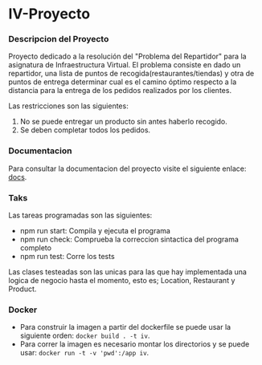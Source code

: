 # IV-Proyecto

### Descripcion del Proyecto
Proyecto dedicado a la resolución del "Problema del Repartidor" para la asignatura de Infraestructura Virtual. El problema consiste en dado un repartidor, una lista de puntos de recogida(restaurantes/tiendas) y otra de puntos de entrega determinar cual es el camino óptimo respecto a la distancia para la entrega de los pedidos realizados por los clientes.

Las restricciones son las siguientes:
1. No se puede entregar un producto sin antes haberlo recogido.
2. Se deben completar todos los pedidos.


### Documentacion
Para consultar la documentacion del proyecto visite el siguiente enlace: [docs](./docs).


### Taks
Las tareas programadas son las siguientes:
 - npm run start: Compila y ejecuta el programa
 - npm run check: Comprueba la correccion sintactica del programa completo
 - npm run test: Corre los tests


Las clases testeadas son las unicas para las que hay implementada una logica de negocio hasta el momento, esto es; Location, Restaurant y Product.

### Docker
- Para construir la imagen a partir del dockerfile se puede usar la siguiente orden: `docker build . -t iv`.
- Para correr la imagen es necesario montar los directorios y se puede usar: ``docker run -t -v 'pwd':/app iv``.
